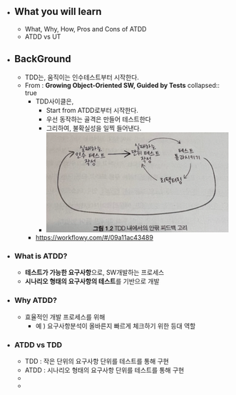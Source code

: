 - ## What you will learn
	- What, Why, How, Pros and Cons of ATDD
	- ATDD vs UT
- ## BackGround
	- TDD는, 움직이는 인수테스트부터 시작한다.
	- From : **Growing Object-Oriented SW, Guided by Tests**
	  collapsed:: true
		- TDD사이클은,
			- Start from ATDD로부터 시작한다.
			- 우선 동작하는 골격은 만들어 테스트한다
			- 그리하여, 불확실성을 일찍 들어낸다.
			- ![image.png](../assets/image_1669193740014_0.png)
		- https://workflowy.com/#/09a11ac43489
- ### What is ATDD?
	- **테스트가 가능한 요구사항**으로, SW개발하는 프로세스
	- **시나리오 형태의 요구사항의 테스트**를 기반으로 개발
- ### Why ATDD?
	- 효율적인 개발 프로세스를 위해
		- 예 ) 요구사항분석이 올바른지 빠르게 체크하기 위한 등대 역할
- ### ATDD vs TDD
	- TDD : 작은 단위의 요구사항 단위를 테스트를 통해 구현
	- ATDD : 시나리오 형태의 요구사항 단위를 테스트를 통해 구현
	-
	-